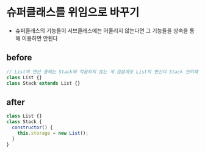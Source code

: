 # 슈퍼클래스를 위임으로 바꾸기

- 슈퍼클래스의 기능들이 서브클래스에는 어울리지 않는다면 그 기능들을 상속을 통해 이용하면 안된다

## before

```js
// List의 연산 중에는 Stack에 적용되지 않는 게 많음에도 List의 연산이 Stack 인터페이스에 노출
class List {}
class Stack extends List {}
```

## after

```js
class List {}
class Stack {
  constructor() {
    this.storage = new List();
  }
}
```
